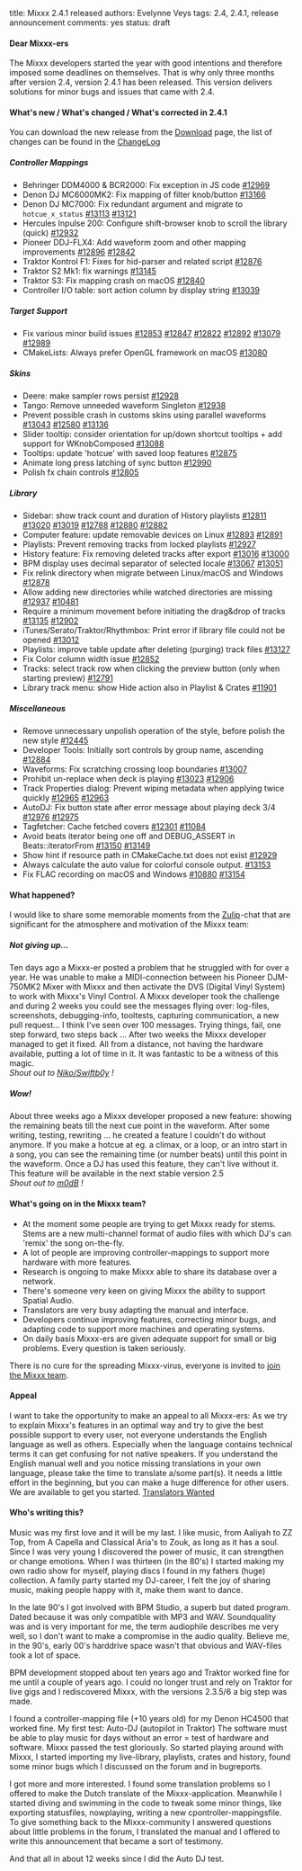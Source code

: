 title: Mixxx 2.4.1 released
authors: Evelynne Veys
tags: 2.4, 2.4.1, release announcement
comments: yes
status: draft

#### Dear Mixxx-ers

The Mixxx developers started the year with good intentions and therefore imposed some deadlines on themselves.
That is why only three months after version 2.4, version 2.4.1 has been released.
This version delivers solutions for minor bugs and issues that came with 2.4.

#### What's new / What's changed / What's corrected in 2.4.1

You can download the new release from the [Download](https://mixxx.org/download/) page, the list of changes can be found in the [ChangeLog](https://github.com/mixxxdj/mixxx/blob/2.4.1/CHANGELOG.md)

##### Controller Mappings

* Behringer DDM4000 & BCR2000: Fix exception in JS code
  [#12969](https://github.com/mixxxdj/mixxx/pull/12969)
* Denon DJ MC6000MK2: Fix mapping of filter knob/button
  [#13166](https://github.com/mixxxdj/mixxx/pull/13166)
* Denon DJ MC7000: Fix redundant argument and migrate to `hotcue_x_status`
  [#13113](https://github.com/mixxxdj/mixxx/pull/13113)
  [#13121](https://github.com/mixxxdj/mixxx/pull/13121)
* Hercules Inpulse 200: Configure shift-browser knob to scroll the library (quick)
  [#12932](https://github.com/mixxxdj/mixxx/pull/12932)
* Pioneer DDJ-FLX4: Add waveform zoom and other mapping improvements
  [#12896](https://github.com/mixxxdj/mixxx/pull/12896)
  [#12842](https://github.com/mixxxdj/mixxx/pull/12842)
* Traktor Kontrol F1: Fixes for hid-parser and related script
  [#12876](https://github.com/mixxxdj/mixxx/pull/12876)
* Traktor S2 Mk1: fix warnings
  [#13145](https://github.com/mixxxdj/mixxx/pull/13145)
* Traktor S3: Fix mapping crash on macOS
  [#12840](https://github.com/mixxxdj/mixxx/pull/12840)
* Controller I/O table: sort action column by display string
  [#13039](https://github.com/mixxxdj/mixxx/pull/13039)

##### Target Support

* Fix various minor build issues
  [#12853](https://github.com/mixxxdj/mixxx/pull/12853)
  [#12847](https://github.com/mixxxdj/mixxx/pull/12847)
  [#12822](https://github.com/mixxxdj/mixxx/pull/12822)
  [#12892](https://github.com/mixxxdj/mixxx/pull/12892)
  [#13079](https://github.com/mixxxdj/mixxx/pull/13079)
  [#12989](https://github.com/mixxxdj/mixxx/pull/12989)
* CMakeLists: Always prefer OpenGL framework on macOS
  [#13080](https://github.com/mixxxdj/mixxx/pull/13080)

##### Skins

* Deere: make sampler rows persist
  [#12928](https://github.com/mixxxdj/mixxx/pull/12928)
* Tango: Remove unneeded waveform Singleton
  [#12938](https://github.com/mixxxdj/mixxx/pull/12938)
* Prevent possible crash in customs skins using parallel waveforms
  [#13043](https://github.com/mixxxdj/mixxx/pull/13043)
  [#12580](https://github.com/mixxxdj/mixxx/issues/12580)
  [#13136](https://github.com/mixxxdj/mixxx/pull/13136)
* Slider tooltip: consider orientation for up/down shortcut tooltips + add support for WKnobComposed
  [#13088](https://github.com/mixxxdj/mixxx/pull/13088)
* Tooltips: update 'hotcue' with saved loop features
  [#12875](https://github.com/mixxxdj/mixxx/pull/12875)
* Animate long press latching of sync button
  [#12990](https://github.com/mixxxdj/mixxx/pull/12990)
* Polish fx chain controls
  [#12805](https://github.com/mixxxdj/mixxx/pull/12805)

##### Library

* Sidebar: show track count and duration of History playlists
  [#12811](https://github.com/mixxxdj/mixxx/pull/12811)
  [#13020](https://github.com/mixxxdj/mixxx/pull/13020)
  [#13019](https://github.com/mixxxdj/mixxx/issues/13019)
  [#12788](https://github.com/mixxxdj/mixxx/issues/12788)
  [#12880](https://github.com/mixxxdj/mixxx/issues/12880)
  [#12882](https://github.com/mixxxdj/mixxx/pull/12882)
* Computer feature: update removable devices on Linux
  [#12893](https://github.com/mixxxdj/mixxx/pull/12893)
  [#12891](https://github.com/mixxxdj/mixxx/issues/12891)
* Playlists: Prevent removing tracks from locked playlists
  [#12927](https://github.com/mixxxdj/mixxx/pull/12927)
* History feature: Fix removing deleted tracks after export
  [#13016](https://github.com/mixxxdj/mixxx/pull/13016)
  [#13000](https://github.com/mixxxdj/mixxx/issues/13000)
* BPM display uses decimal separator of selected locale
  [#13067](https://github.com/mixxxdj/mixxx/pull/13067)
  [#13051](https://github.com/mixxxdj/mixxx/issues/13051)
* Fix relink directory when migrate between Linux/macOS and Windows
  [#12878](https://github.com/mixxxdj/mixxx/pull/12878)
* Allow adding new directories while watched directories are missing
  [#12937](https://github.com/mixxxdj/mixxx/pull/12937)
  [#10481](https://github.com/mixxxdj/mixxx/issues/10481)
* Require a minimum movement before initiating the drag&drop of tracks
  [#13135](https://github.com/mixxxdj/mixxx/pull/13135)
  [#12902](https://github.com/mixxxdj/mixxx/issues/12902)
* iTunes/Serato/Traktor/Rhythmbox: Print error if library file could not be opened
  [#13012](https://github.com/mixxxdj/mixxx/pull/13012)
* Playlists: improve table update after deleting (purging) track files
  [#13127](https://github.com/mixxxdj/mixxx/pull/13127)
* Fix Color column width issue
  [#12852](https://github.com/mixxxdj/mixxx/pull/12852)
* Tracks: select track row when clicking the preview button (only when starting preview)
  [#12791](https://github.com/mixxxdj/mixxx/pull/12791)
* Library track menu: show Hide action also in Playlist & Crates
  [#11901](https://github.com/mixxxdj/mixxx/pull/11901)

##### Miscellaneous

* Remove unnecessary unpolish operation of the style, before polish the new style
  [#12445](https://github.com/mixxxdj/mixxx/pull/12445)
* Developer Tools: Initially sort controls by group name, ascending
  [#12884](https://github.com/mixxxdj/mixxx/pull/12884)
* Waveforms: Fix scratching crossing loop boundaries
  [#13007](https://github.com/mixxxdj/mixxx/pull/13007)
* Prohibit un-replace when deck is playing
  [#13023](https://github.com/mixxxdj/mixxx/pull/13023)
  [#12906](https://github.com/mixxxdj/mixxx/issues/12906)
* Track Properties dialog: Prevent wiping metadata when applying twice quickly
  [#12965](https://github.com/mixxxdj/mixxx/pull/12965)
  [#12963](https://github.com/mixxxdj/mixxx/issues/12963)
* AutoDJ: Fix button state after error message about playing deck 3/4
  [#12976](https://github.com/mixxxdj/mixxx/pull/12976)
  [#12975](https://github.com/mixxxdj/mixxx/issues/12975)
* Tagfetcher: Cache fetched covers
  [#12301](https://github.com/mixxxdj/mixxx/pull/12301)
  [#11084](https://github.com/mixxxdj/mixxx/issues/11084)
* Avoid beats iterator being one off and DEBUG_ASSERT in Beats::iteratorFrom
  [#13150](https://github.com/mixxxdj/mixxx/pull/13150)
  [#13149](https://github.com/mixxxdj/mixxx/issues/13149)
* Show hint if resource path in CMakeCache.txt does not exist
  [#12929](https://github.com/mixxxdj/mixxx/pull/12929)
* Always calculate the auto value for colorful console output.
  [#13153](https://github.com/mixxxdj/mixxx/pull/13153)
* Fix FLAC recording on macOS and Windows
  [#10880](https://github.com/mixxxdj/mixxx/issues/10880)
  [#13154](https://github.com/mixxxdj/mixxx/pull/13154)

#### What happened?

I would like to share some memorable moments from the [Zulip](https://mixxx.zulipchat.com/login/)-chat that are significant for the atmosphere and motivation of the Mixxx team:

##### Not giving up...

Ten days ago a Mixxx-er posted a problem that he struggled with for over a year.
He was unable to make a MIDI-connection between his Pioneer DJM-750MK2 Mixer with Mixxx and then activate the DVS (Digital Vinyl System) to work with Mixxx's Vinyl Control.
A Mixxx developer took the challenge and during 2 weeks you could see the messages flying over: log-files, screenshots, debugging-info, tooltests, capturing communication, a new pull request...
I think I've seen over 100 messages.
Trying things, fail, one step forward, two steps back ...
After two weeks the Mixxx developer managed to get it fixed.
All from a distance, not having the hardware available, putting a lot of time in it.
It was fantastic to be a witness of this magic.  
*Shout out to [Niko/Swiftb0y](https://mixxx.org/news/author/nikolaus-einhauser/) !*

##### Wow!

About three weeks ago a Mixxx developer proposed a new feature: showing the remaining beats till the next cue point in the waveform.
After some writing, testing, rewriting ... he created a feature I couldn't do without anymore.
If you make a hotcue at eg. a climax, or a loop, or an intro start in a song, you can see the remaining time (or number beats) until this point in the waveform.
Once a DJ has used this feature, they can't live without it.
This feature will be available in the next stable version 2.5  
*Shout out to [m0dB](https://github.com/m0dB) !*

#### What's going on in the Mixxx team?

* At the moment some people are trying to get Mixxx ready for stems. Stems are a new multi-channel format of audio files with which DJ's can 'remix' the song on-the-fly.
* A lot of people are improving controller-mappings to support more hardware with more features.
* Research is ongoing to make Mixxx able to share its database over a network.
* There's someone very keen on giving Mixxx the ability to support Spatial Audio.
* Translators are very busy adapting the manual and interface.
* Developers continue improving features, correcting minor bugs, and adapting code to support more machines and operating systems.
* On daily basis Mixxx-ers are given adequate support for small or big problems. Every question is taken seriously.

There is no cure for the spreading Mixxx-virus, everyone is invited to [join the Mixxx team](https://mixxx.org/get-involved/).

#### Appeal

I want to take the opportunity to make an appeal to all Mixxx-ers:
As we try to explain Mixxx's features in an optimal way and try to give the best possible support to every user, not everyone understands the English language as well as others.
Especially when the language contains technical terms it can get confusing for not native speakers.
If you understand the English manual well and you notice missing translations in your own language, please take the time to translate a/some part(s).
It needs a little effort in the beginning, but you can make a huge difference for other users.
We are available to get you started.
[Translators Wanted](https://mixxx.org/get-involved/#translators)

#### Who's writing this?

Music was my first love and it will be my last.
I like music, from Aaliyah to ZZ Top, from A Capella and Classical Aria's to Zouk, as long as it has a soul.
Since I was very young I discovered the power of music, it can strengthen or change emotions.
When I was thirteen (in the 80's) I started making my own radio show for myself, playing discs I found in my fathers (huge) collection.
A family party started my DJ-career, I felt the joy of sharing music, making people happy with it, make them want to dance.

In the late 90's I got involved with BPM Studio, a superb but dated program. Dated because it was only compatible with MP3 and WAV.
Soundquality was and is very important for me, the term audiophile describes me very well, so I don't want to make a compromise in the audio quality.
Believe me, in the 90's, early 00's harddrive space wasn't that obvious and WAV-files took a lot of space.

BPM development stopped about ten years ago and Traktor worked fine for me until a couple of years ago.
I could no longer trust and rely on Traktor for live gigs and I rediscovered Mixxx, with the versions 2.3.5/6 a big step was made.

I found a controller-mapping file (+10 years old) for my Denon HC4500 that worked fine.
My first test: Auto-DJ (autopilot in Traktor)
The software must be able to play music for days without an error = test of hardware and software.
Mixxx passed the test gloriously.
So started playing around with Mixxx, I started importing my live-library, playlists, crates and history, found some minor bugs which I discussed on the forum and in bugreports.

I got more and more interested.
I found some translation problems so I offered to make the Dutch translate of the Mixxx-application.
Meanwhile I started diving and swimming in the code to tweak some minor things, like exporting statusfiles, nowplaying, writing a new cpontroller-mappingsfile.
To give something back to the Mixxx-community I answered questions about little problems in the forum, I translated the manual and I offered to write this announcement that became a sort of testimony.

And that all in about 12 weeks since I did the Auto DJ test.
